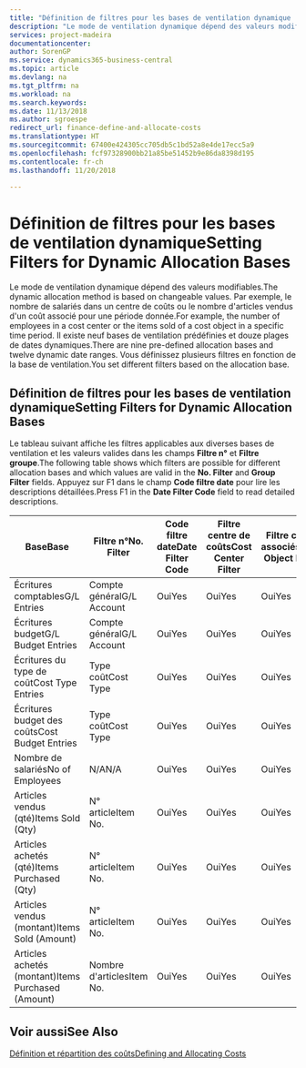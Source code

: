 ```yaml
---
title: "Définition de filtres pour les bases de ventilation dynamique | Microsoft Docs"
description: "Le mode de ventilation dynamique dépend des valeurs modifiables. Par exemple, le nombre de salariés dans un centre de coûts ou le nombre d'articles vendus d'un coût associé pour une période donnée. Il existe neuf bases de ventilation prédéfinies et douze plages de dates dynamiques. Vous définissez plusieurs filtres en fonction de la base de ventilation."
services: project-madeira
documentationcenter: 
author: SorenGP
ms.service: dynamics365-business-central
ms.topic: article
ms.devlang: na
ms.tgt_pltfrm: na
ms.workload: na
ms.search.keywords: 
ms.date: 11/13/2018
ms.author: sgroespe
redirect_url: finance-define-and-allocate-costs
ms.translationtype: HT
ms.sourcegitcommit: 67400e424305cc705db5c1bd52a8e4de17ecc5a9
ms.openlocfilehash: fcf97328900bb21a85be51452b9e86da8398d195
ms.contentlocale: fr-ch
ms.lasthandoff: 11/20/2018

---
```

# <a name="setting-filters-for-dynamic-allocation-bases"></a><span data-ttu-id="ee97b-106">Définition de filtres pour les bases de ventilation dynamique</span><span class="sxs-lookup"><span data-stu-id="ee97b-106">Setting Filters for Dynamic Allocation Bases</span></span>
<span data-ttu-id="ee97b-107">Le mode de ventilation dynamique dépend des valeurs modifiables.</span><span class="sxs-lookup"><span data-stu-id="ee97b-107">The dynamic allocation method is based on changeable values.</span></span> <span data-ttu-id="ee97b-108">Par exemple, le nombre de salariés dans un centre de coûts ou le nombre d'articles vendus d'un coût associé pour une période donnée.</span><span class="sxs-lookup"><span data-stu-id="ee97b-108">For example, the number of employees in a cost center or the items sold of a cost object in a specific time period.</span></span> <span data-ttu-id="ee97b-109">Il existe neuf bases de ventilation prédéfinies et douze plages de dates dynamiques.</span><span class="sxs-lookup"><span data-stu-id="ee97b-109">There are nine pre-defined allocation bases and twelve dynamic date ranges.</span></span> <span data-ttu-id="ee97b-110">Vous définissez plusieurs filtres en fonction de la base de ventilation.</span><span class="sxs-lookup"><span data-stu-id="ee97b-110">You set different filters based on the allocation base.</span></span>  

## <a name="setting-filters-for-dynamic-allocation-bases"></a><span data-ttu-id="ee97b-111">Définition de filtres pour les bases de ventilation dynamique</span><span class="sxs-lookup"><span data-stu-id="ee97b-111">Setting Filters for Dynamic Allocation Bases</span></span>  
 <span data-ttu-id="ee97b-112">Le tableau suivant affiche les filtres applicables aux diverses bases de ventilation et les valeurs valides dans les champs **Filtre n°** et **Filtre groupe**.</span><span class="sxs-lookup"><span data-stu-id="ee97b-112">The following table shows which filters are possible for different allocation bases and which values are valid in the **No. Filter** and **Group Filter** fields.</span></span> <span data-ttu-id="ee97b-113">Appuyez sur F1 dans le champ **Code filtre date** pour lire les descriptions détaillées.</span><span class="sxs-lookup"><span data-stu-id="ee97b-113">Press F1 in the **Date Filter Code** field to read detailed descriptions.</span></span>  

|<span data-ttu-id="ee97b-114">**Base**</span><span class="sxs-lookup"><span data-stu-id="ee97b-114">**Base**</span></span>|<span data-ttu-id="ee97b-115">**Filtre n°**</span><span class="sxs-lookup"><span data-stu-id="ee97b-115">**No. Filter**</span></span>|<span data-ttu-id="ee97b-116">**Code filtre date**</span><span class="sxs-lookup"><span data-stu-id="ee97b-116">**Date Filter Code**</span></span>|<span data-ttu-id="ee97b-117">**Filtre centre de coûts**</span><span class="sxs-lookup"><span data-stu-id="ee97b-117">**Cost Center Filter**</span></span>|<span data-ttu-id="ee97b-118">**Filtre coûts associés**</span><span class="sxs-lookup"><span data-stu-id="ee97b-118">**Cost Object Filter**</span></span>|<span data-ttu-id="ee97b-119">**Filtre groupe**</span><span class="sxs-lookup"><span data-stu-id="ee97b-119">**Group Filter**</span></span>|  
|--------------|----------------------------------------|----------------------------------------------|------------------------------------------------|------------------------------------------------|------------------------------------------|  
|<span data-ttu-id="ee97b-120">Écritures comptables</span><span class="sxs-lookup"><span data-stu-id="ee97b-120">G/L Entries</span></span>|<span data-ttu-id="ee97b-121">Compte général</span><span class="sxs-lookup"><span data-stu-id="ee97b-121">G/L Account</span></span>|<span data-ttu-id="ee97b-122">Oui</span><span class="sxs-lookup"><span data-stu-id="ee97b-122">Yes</span></span>|<span data-ttu-id="ee97b-123">Oui</span><span class="sxs-lookup"><span data-stu-id="ee97b-123">Yes</span></span>|<span data-ttu-id="ee97b-124">Oui</span><span class="sxs-lookup"><span data-stu-id="ee97b-124">Yes</span></span>|<span data-ttu-id="ee97b-125">N/A</span><span class="sxs-lookup"><span data-stu-id="ee97b-125">N/A</span></span>|  
|<span data-ttu-id="ee97b-126">Écritures budget</span><span class="sxs-lookup"><span data-stu-id="ee97b-126">G/L Budget Entries</span></span>|<span data-ttu-id="ee97b-127">Compte général</span><span class="sxs-lookup"><span data-stu-id="ee97b-127">G/L Account</span></span>|<span data-ttu-id="ee97b-128">Oui</span><span class="sxs-lookup"><span data-stu-id="ee97b-128">Yes</span></span>|<span data-ttu-id="ee97b-129">Oui</span><span class="sxs-lookup"><span data-stu-id="ee97b-129">Yes</span></span>|<span data-ttu-id="ee97b-130">Oui</span><span class="sxs-lookup"><span data-stu-id="ee97b-130">Yes</span></span>|<span data-ttu-id="ee97b-131">Nom budget comptable</span><span class="sxs-lookup"><span data-stu-id="ee97b-131">G/L Budget Name</span></span>|  
|<span data-ttu-id="ee97b-132">Écritures du type de coût</span><span class="sxs-lookup"><span data-stu-id="ee97b-132">Cost Type Entries</span></span>|<span data-ttu-id="ee97b-133">Type coût</span><span class="sxs-lookup"><span data-stu-id="ee97b-133">Cost Type</span></span>|<span data-ttu-id="ee97b-134">Oui</span><span class="sxs-lookup"><span data-stu-id="ee97b-134">Yes</span></span>|<span data-ttu-id="ee97b-135">Oui</span><span class="sxs-lookup"><span data-stu-id="ee97b-135">Yes</span></span>|<span data-ttu-id="ee97b-136">Oui</span><span class="sxs-lookup"><span data-stu-id="ee97b-136">Yes</span></span>|<span data-ttu-id="ee97b-137">N/A</span><span class="sxs-lookup"><span data-stu-id="ee97b-137">N/A</span></span>|  
|<span data-ttu-id="ee97b-138">Écritures budget des coûts</span><span class="sxs-lookup"><span data-stu-id="ee97b-138">Cost Budget Entries</span></span>|<span data-ttu-id="ee97b-139">Type coût</span><span class="sxs-lookup"><span data-stu-id="ee97b-139">Cost Type</span></span>|<span data-ttu-id="ee97b-140">Oui</span><span class="sxs-lookup"><span data-stu-id="ee97b-140">Yes</span></span>|<span data-ttu-id="ee97b-141">Oui</span><span class="sxs-lookup"><span data-stu-id="ee97b-141">Yes</span></span>|<span data-ttu-id="ee97b-142">Oui</span><span class="sxs-lookup"><span data-stu-id="ee97b-142">Yes</span></span>|<span data-ttu-id="ee97b-143">Nom du budget</span><span class="sxs-lookup"><span data-stu-id="ee97b-143">Budget Name</span></span>|  
|<span data-ttu-id="ee97b-144">Nombre de salariés</span><span class="sxs-lookup"><span data-stu-id="ee97b-144">No of Employees</span></span>|<span data-ttu-id="ee97b-145">N/A</span><span class="sxs-lookup"><span data-stu-id="ee97b-145">N/A</span></span>|<span data-ttu-id="ee97b-146">Oui</span><span class="sxs-lookup"><span data-stu-id="ee97b-146">Yes</span></span>|<span data-ttu-id="ee97b-147">Oui</span><span class="sxs-lookup"><span data-stu-id="ee97b-147">Yes</span></span>|<span data-ttu-id="ee97b-148">Oui</span><span class="sxs-lookup"><span data-stu-id="ee97b-148">Yes</span></span>|<span data-ttu-id="ee97b-149">N/A</span><span class="sxs-lookup"><span data-stu-id="ee97b-149">N/A</span></span>|  
|<span data-ttu-id="ee97b-150">Articles vendus (qté)</span><span class="sxs-lookup"><span data-stu-id="ee97b-150">Items Sold (Qty)</span></span>|<span data-ttu-id="ee97b-151">N° article</span><span class="sxs-lookup"><span data-stu-id="ee97b-151">Item No.</span></span>|<span data-ttu-id="ee97b-152">Oui</span><span class="sxs-lookup"><span data-stu-id="ee97b-152">Yes</span></span>|<span data-ttu-id="ee97b-153">Oui</span><span class="sxs-lookup"><span data-stu-id="ee97b-153">Yes</span></span>|<span data-ttu-id="ee97b-154">Oui</span><span class="sxs-lookup"><span data-stu-id="ee97b-154">Yes</span></span>|<span data-ttu-id="ee97b-155">Groupe compta. stock</span><span class="sxs-lookup"><span data-stu-id="ee97b-155">Inventory Posting Group</span></span>|  
|<span data-ttu-id="ee97b-156">Articles achetés (qté)</span><span class="sxs-lookup"><span data-stu-id="ee97b-156">Items Purchased (Qty)</span></span>|<span data-ttu-id="ee97b-157">N° article</span><span class="sxs-lookup"><span data-stu-id="ee97b-157">Item No.</span></span>|<span data-ttu-id="ee97b-158">Oui</span><span class="sxs-lookup"><span data-stu-id="ee97b-158">Yes</span></span>|<span data-ttu-id="ee97b-159">Oui</span><span class="sxs-lookup"><span data-stu-id="ee97b-159">Yes</span></span>|<span data-ttu-id="ee97b-160">Oui</span><span class="sxs-lookup"><span data-stu-id="ee97b-160">Yes</span></span>|<span data-ttu-id="ee97b-161">Groupe compta. stock</span><span class="sxs-lookup"><span data-stu-id="ee97b-161">Inventory Posting Group</span></span>|  
|<span data-ttu-id="ee97b-162">Articles vendus (montant)</span><span class="sxs-lookup"><span data-stu-id="ee97b-162">Items Sold (Amount)</span></span>|<span data-ttu-id="ee97b-163">N° article</span><span class="sxs-lookup"><span data-stu-id="ee97b-163">Item No.</span></span>|<span data-ttu-id="ee97b-164">Oui</span><span class="sxs-lookup"><span data-stu-id="ee97b-164">Yes</span></span>|<span data-ttu-id="ee97b-165">Oui</span><span class="sxs-lookup"><span data-stu-id="ee97b-165">Yes</span></span>|<span data-ttu-id="ee97b-166">Oui</span><span class="sxs-lookup"><span data-stu-id="ee97b-166">Yes</span></span>|<span data-ttu-id="ee97b-167">Groupe compta. stock</span><span class="sxs-lookup"><span data-stu-id="ee97b-167">Inventory Posting Group</span></span>|  
|<span data-ttu-id="ee97b-168">Articles achetés (montant)</span><span class="sxs-lookup"><span data-stu-id="ee97b-168">Items Purchased (Amount)</span></span>|<span data-ttu-id="ee97b-169">Nombre d'articles</span><span class="sxs-lookup"><span data-stu-id="ee97b-169">Item No.</span></span>|<span data-ttu-id="ee97b-170">Oui</span><span class="sxs-lookup"><span data-stu-id="ee97b-170">Yes</span></span>|<span data-ttu-id="ee97b-171">Oui</span><span class="sxs-lookup"><span data-stu-id="ee97b-171">Yes</span></span>|<span data-ttu-id="ee97b-172">Oui</span><span class="sxs-lookup"><span data-stu-id="ee97b-172">Yes</span></span>|<span data-ttu-id="ee97b-173">Groupe compta. stock</span><span class="sxs-lookup"><span data-stu-id="ee97b-173">Inventory Posting Group</span></span>|  

## <a name="see-also"></a><span data-ttu-id="ee97b-174">Voir aussi</span><span class="sxs-lookup"><span data-stu-id="ee97b-174">See Also</span></span>  
[<span data-ttu-id="ee97b-175">Définition et répartition des coûts</span><span class="sxs-lookup"><span data-stu-id="ee97b-175">Defining and Allocating Costs</span></span>](finance-define-and-allocate-costs.md)

